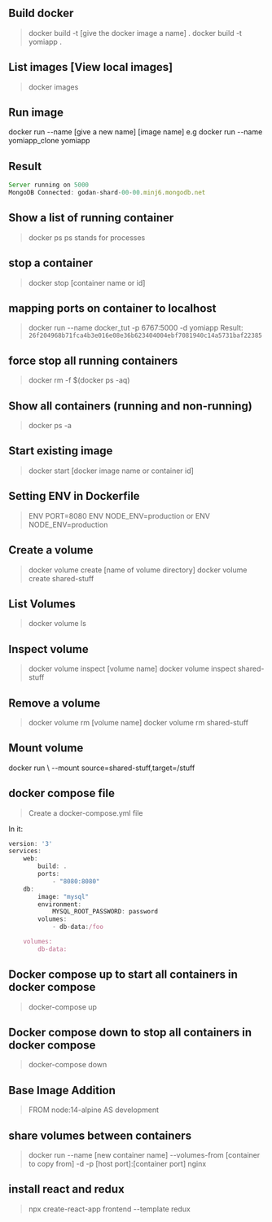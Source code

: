 <!-- Run build -->
<!-- make sure the docker deamon is running -->

## Build docker

> docker build -t [give the docker image a name] .
> docker build -t yomiapp .

## List images [View local images]

> docker images

## Run image

docker run --name [give a new name] [image name]
e.g docker run --name yomiapp_clone yomiapp

## Result

```javascript
Server running on 5000
MongoDB Connected: godan-shard-00-00.minj6.mongodb.net
```

## Show a list of running container

> docker ps ps stands for processes

## stop a container

> docker stop [container name or id]

## mapping ports on container to localhost

> docker run --name docker_tut -p 6767:5000 -d yomiapp
> Result: `26f204968b71fca4b3e016e08e36b623404004ebf7081940c14a5731baf22385`

## force stop all running containers

> docker rm -f $(docker ps -aq)

## Show all containers (running and non-running)

> docker ps -a

## Start existing image

> docker start [docker image name or container id]

## Setting ENV in Dockerfile

> ENV PORT=8080
> ENV NODE_ENV=production or ENV NODE_ENV=production

## Create a volume

> docker volume create [name of volume directory]
> docker volume create shared-stuff

## List Volumes

> docker volume ls

## Inspect volume

> docker volume inspect [volume name]
> docker volume inspect shared-stuff

## Remove a volume

> docker volume rm [volume name]
> docker volume rm shared-stuff

## Mount volume

docker run \ --mount source=shared-stuff,target=/stuff

## docker compose file

> Create a docker-compose.yml file

In it:

```javascript
version: '3'
services:
    web:
        build: .
        ports:
            - "8080:8080"
    db:
        image: "mysql"
        environment:
            MYSQL_ROOT_PASSWORD: password
        volumes:
            - db-data:/foo

    volumes:
        db-data:

```

## Docker compose up to start all containers in docker compose

> docker-compose up

## Docker compose down to stop all containers in docker compose

> docker-compose down

## Base Image Addition

> FROM node:14-alpine AS development

## share volumes between containers

> docker run --name [new container name] --volumes-from [container to copy from] -d -p [host port]:[container port] nginx

## install react and redux

> npx create-react-app frontend --template redux
